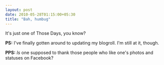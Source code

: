 ```yaml
---
layout: post
date: 2010-05-28T01:15:00+05:30
title: "Bah, humbug"
---
```


It's just one of Those Days, you know?

**PS:** I've finally gotten around to updating my blogroll. I'm still at it, though.

**PPS:** *Is* one supposed to thank those people who like one's photos and statuses on Facebook?